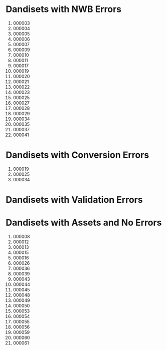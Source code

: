 # Dandisets with NWB Errors
1. 000003
2. 000004
3. 000005
4. 000006
5. 000007
6. 000009
7. 000010
8. 000011
9. 000017
10. 000019
11. 000020
12. 000021
13. 000022
14. 000023
15. 000025
16. 000027
17. 000028
18. 000029
19. 000034
20. 000035
21. 000037
22. 000041

# Dandisets with Conversion Errors
1. 000019
2. 000025
3. 000034

# Dandisets with Validation Errors

# Dandisets with Assets and No Errors
1. 000008
2. 000012
3. 000013
4. 000015
5. 000016
6. 000026
7. 000036
8. 000039
9. 000043
10. 000044
11. 000045
12. 000048
13. 000049
14. 000050
15. 000053
16. 000054
17. 000055
18. 000056
19. 000059
20. 000060
21. 000061
